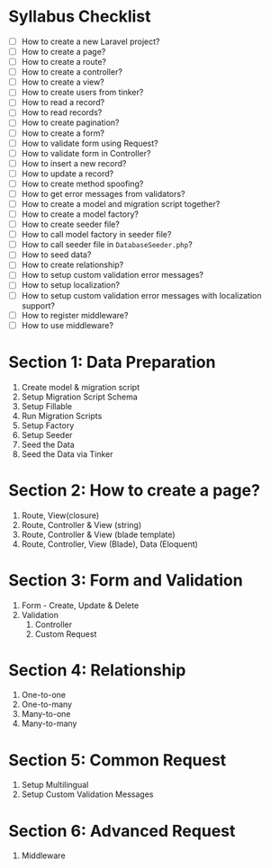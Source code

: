 # Syllabus Checklist

- [ ] How to create a new Laravel project?
- [ ] How to create a page?
- [ ] How to create a route?
- [ ] How to create a controller?
- [ ] How to create a view?
- [ ] How to create users from tinker?
- [ ] How to read a record?
- [ ] How to read records?
- [ ] How to create pagination?
- [ ] How to create a form?
- [ ] How to validate form using Request?
- [ ] How to validate form in Controller?
- [ ] How to insert a new record?
- [ ] How to update a record?
- [ ] How to create method spoofing?
- [ ] How to get error messages from validators?
- [ ] How to create a model and migration script together?
- [ ] How to create a model factory?
- [ ] How to create seeder file?
- [ ] How to call model factory in seeder file?
- [ ] How to call seeder file in `DatabaseSeeder.php`?
- [ ] How to seed data?
- [ ] How to create relationship?
- [ ] How to setup custom validation error messages?
- [ ] How to setup localization?
- [ ] How to setup custom validation error messages with localization support?
- [ ] How to register middleware?
- [ ] How to use middleware?

# Section 1: Data Preparation

1. Create model & migration script
2. Setup Migration Script Schema
3. Setup Fillable
4. Run Migration Scripts
5. Setup Factory
6. Setup Seeder
7. Seed the Data
8. Seed the Data via Tinker

# Section 2: How to create a page?

1. Route, View(closure)
2. Route, Controller & View (string)
3. Route, Controller & View (blade template)
4. Route, Controller, View (Blade), Data (Eloquent)

# Section 3: Form and Validation

1. Form - Create, Update & Delete
2. Validation
	1. Controller
	2. Custom Request

# Section 4: Relationship

1. One-to-one
2. One-to-many
3. Many-to-one
4. Many-to-many

# Section 5: Common Request

1. Setup Multilingual
2. Setup Custom Validation Messages

# Section 6: Advanced Request

1. Middleware
